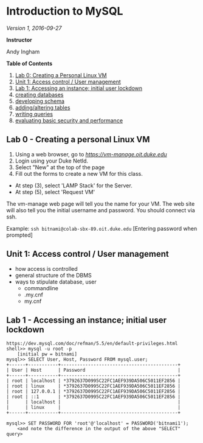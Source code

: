 Introduction to MySQL
=====================

*Version 1, 2016-09-27*

**Instructor**

Andy Ingham

**Table of Contents**

1. [Lab 0: Creating a Personal Linux VM](#lab0)
2. [Unit 1: Access control / User management](#unit1)
3. [Lab 1: Accessing an instance; initial user lockdown](#lab1)
4. [creating databases](#unit2)
5. [developing schema](#unit3)
6. [adding/altering tables](#unit4)
7. [writing queries](#unit5)
8. [evaluating basic security and performance](#unit6)

<a name='lab0'></a>
## Lab 0 - Creating a personal Linux VM

1. Using a web browser, go to *https://vm-manage.oit.duke.edu*
2. Login using your Duke NetId.
3. Select "New" at the top of the page
4. Fill out the forms to create a new VM for this class.
  * At step (3), select 'LAMP Stack' for the Server.
  * At step (5), select 'Request VM'

The vm-manage web page will tell you the name for your VM. The web site will also tell you the initial username and password. You should connect via ssh.

Example: `ssh bitnami@colab-sbx-89.oit.duke.edu` [Entering password when prompted]

<a name='unit1'></a>
## Unit 1: Access control / User management
  * how access is controlled
  * general structure of the DBMS
  * ways to stipulate database, user
  	* commandline
  	* .my.cnf
  	* my.cnf







<a name='lab1'></a>
## Lab 1 - Accessing an instance; initial user lockdown
	https://dev.mysql.com/doc/refman/5.5/en/default-privileges.html
	shell>> mysql -u root -p
		[initial pw = bitnami]
	mysql>> SELECT User, Host, Password FROM mysql.user;
	+------+-----------+-------------------------------------------+
	| User | Host      | Password                                  |
	+------+-----------+-------------------------------------------+
	| root | localhost | *3792637D0995C22FC1AEF939DA506C5011EF2856 |
	| root | linux     | *3792637D0995C22FC1AEF939DA506C5011EF2856 |
	| root | 127.0.0.1 | *3792637D0995C22FC1AEF939DA506C5011EF2856 |
	| root | ::1       | *3792637D0995C22FC1AEF939DA506C5011EF2856 |
	|      | localhost |                                           |
	|      | linux     |                                           |
	+------+-----------+-------------------------------------------+
	
	mysql>> SET PASSWORD FOR 'root'@'localhost' = PASSWORD('bitnami1');
		<and note the difference in the output of the above "SELECT" query>